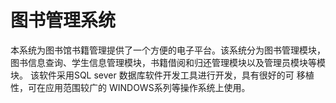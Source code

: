 # 图书管理系统
本系统为图书馆书籍管理提供了一个方便的电子平台。该系统分为图书管理模块，图书信息查询、学生信息管理模块，书籍借阅和归还管理模块以及管理员模块等模块。
该软件采用SQL sever 数据库软件开发工具进行开发，具有很好的可 移植性，可在应用范围较广的 WINDOWS系列等操作系统上使用。
